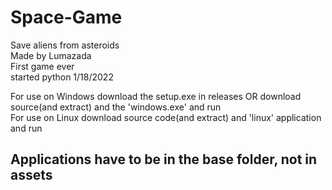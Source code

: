 # Space-Game
Save aliens from asteroids\
Made by Lumazada\
First game ever\
started python 1/18/2022

For use on Windows download the setup.exe in releases OR download source(and extract) and the 'windows.exe' and run\
For use on Linux download source code(and extract) and 'linux' application and run

Applications have to be in the base folder, not in assets
-----
